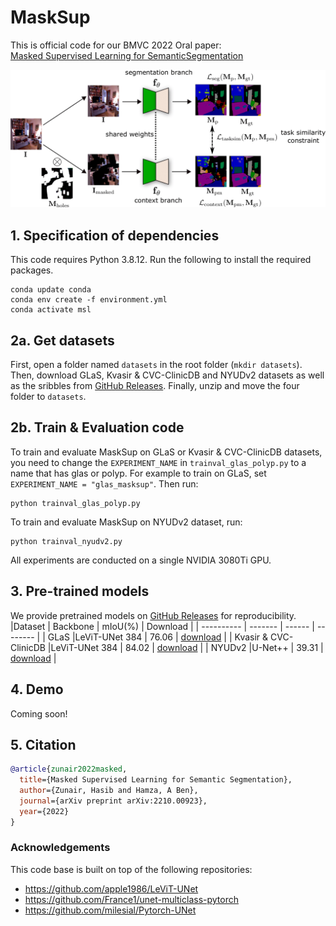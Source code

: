 # MaskSup

This is official code for our BMVC 2022 Oral paper:<br>
[Masked Supervised Learning for SemanticSegmentation](https://arxiv.org/abs/2210.00923)
<br>

![attention](https://github.com/hasibzunair/masksup-segmentation/blob/master/media/pipeline.png)

## 1. Specification of dependencies

This code requires Python 3.8.12. Run the following to install the required packages.
```
conda update conda
conda env create -f environment.yml
conda activate msl 
```

## 2a. Get datasets

First, open a folder named 
`datasets` in the root folder (`mkdir datasets`). Then, download GLaS, Kvasir & CVC-ClinicDB and NYUDv2 datasets as well as the sribbles from [GitHub Releases](https://github.com/hasibzunair/masksup-segmentation/releases/tag/v1.0). Finally, unzip and move the four folder to `datasets`.


## 2b. Train & Evaluation code
To train and evaluate MaskSup on GLaS or Kvasir & CVC-ClinicDB datasets, you need to change the `EXPERIMENT_NAME` in `trainval_glas_polyp.py` to a name that has glas or polyp. For example to train on GLaS, set `EXPERIMENT_NAME = "glas_masksup"`. Then run:
```
python trainval_glas_polyp.py
```
To train and evaluate MaskSup on NYUDv2 dataset, run:
```
python trainval_nyudv2.py
```

All experiments are conducted on a single NVIDIA 3080Ti GPU.

## 3. Pre-trained models

We provide pretrained models on [GitHub Releases](https://github.com/hasibzunair/masksup-segmentation/releases/tag/v0.1) for reproducibility. 
|Dataset      | Backbone  |   mIoU(%)  |   Download   |
|  ---------- | -------   |  ------ |  --------   |
| GLaS     |LeViT-UNet 384  |  76.06  | [download](https://github.com/hasibzunair/masksup-segmentation/releases/download/v0.1/masksupglas76.06iou.pth)   |
| Kvasir & CVC-ClinicDB     |LeViT-UNet 384 | 84.02  | [download](https://github.com/hasibzunair/masksup-segmentation/releases/download/v0.1/masksuppolyp84.02iou.pth)  |
| NYUDv2        |U-Net++ |  39.31  |  [download](https://github.com/hasibzunair/masksup-segmentation/releases/download/v0.1/masksupnyu39.31iou.pth)   |


## 4. Demo
Coming soon!

## 5. Citation

```bibtex
@article{zunair2022masked,
  title={Masked Supervised Learning for Semantic Segmentation},
  author={Zunair, Hasib and Hamza, A Ben},
  journal={arXiv preprint arXiv:2210.00923},
  year={2022}
}
```

### Acknowledgements
This code base is built on top of the following repositories: 
* https://github.com/apple1986/LeViT-UNet
* https://github.com/France1/unet-multiclass-pytorch
* https://github.com/milesial/Pytorch-UNet



